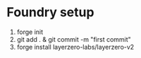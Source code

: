 # Foundry setup

1. forge init
2. git add . & git commit -m "first commit"
3. forge install layerzero-labs/layerzero-v2

#
